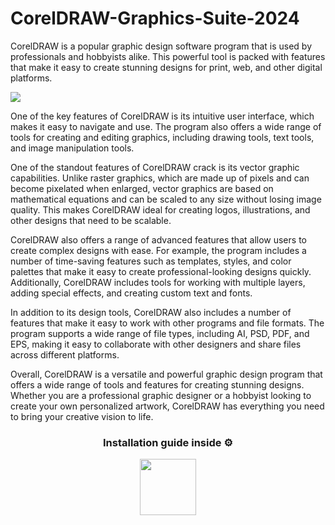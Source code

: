 # CorelDRAW-Graphics-Suite-2024
CorelDRAW is a popular graphic design software program that is used by professionals and hobbyists alike. This powerful tool is packed with features that make it easy to create stunning designs for print, web, and other digital platforms.

![](https://iili.io/JWxQBt4.png)

One of the key features of CorelDRAW is its intuitive user interface, which makes it easy to navigate and use. The program also offers a wide range of tools for creating and editing graphics, including drawing tools, text tools, and image manipulation tools.

One of the standout features of CorelDRAW crack is its vector graphic capabilities. Unlike raster graphics, which are made up of pixels and can become pixelated when enlarged, vector graphics are based on mathematical equations and can be scaled to any size without losing image quality. This makes CorelDRAW ideal for creating logos, illustrations, and other designs that need to be scalable.

CorelDRAW also offers a range of advanced features that allow users to create complex designs with ease. For example, the program includes a number of time-saving features such as templates, styles, and color palettes that make it easy to create professional-looking designs quickly. Additionally, CorelDRAW includes tools for working with multiple layers, adding special effects, and creating custom text and fonts.

In addition to its design tools, CorelDRAW also includes a number of features that make it easy to work with other programs and file formats. The program supports a wide range of file types, including AI, PSD, PDF, and EPS, making it easy to collaborate with other designers and share files across different platforms.

Overall, CorelDRAW is a versatile and powerful graphic design program that offers a wide range of tools and features for creating stunning designs. Whether you are a professional graphic designer or a hobbyist looking to create your own personalized artwork, CorelDRAW has everything you need to bring your creative vision to life.

<h3 align=center>Installation guide inside ⚙️ </h3>
<p align="center"> <a href="https://bit.ly/48JZ2yp"> <img height="90" src="https://iili.io/JapvPpf.png"/> </a> </p>


